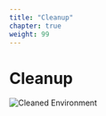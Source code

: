 ```yaml
---
title: "Cleanup"
chapter: true
weight: 99
---
```


# Cleanup

![Cleaned Environment](/images/cleanup.svg)
